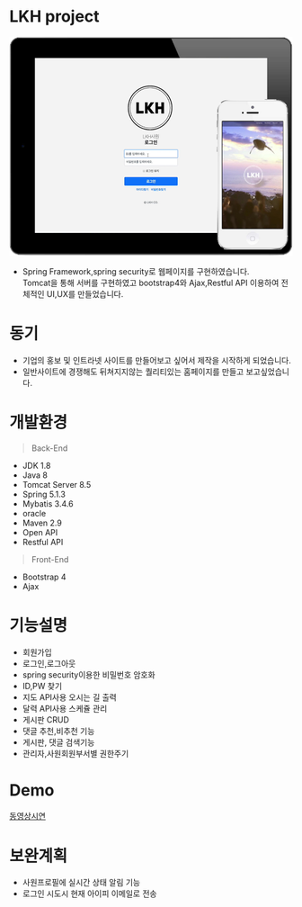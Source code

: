 # LKH project
![Alt text](/img/Project.png)
- Spring Framework,spring security로 웹페이지를 구현하였습니다. <br> Tomcat을 통해 서버를 구현하였고 bootstrap4와 Ajax,Restful API 이용하여 전체적인 UI,UX를 만들었습니다.<br> 

# 동기
- 기업의 홍보 및 인트라넷 사이트를 만들어보고 싶어서 제작을 시작하게 되었습니다.  
- 일반사이트에 경쟁해도 뒤쳐지지않는 퀄리티있는 홈페이지를 만들고 보고싶었습니다.

# 개발환경
> Back-End
- JDK 1.8
- Java 8
- Tomcat Server 8.5
- Spring 5.1.3  
- Mybatis 3.4.6
- oracle
- Maven 2.9
- Open API
- Restful API

> Front-End
- Bootstrap 4
- Ajax

# 기능설명
- 회원가입<br>
- 로그인,로그아웃<br>
- spring security이용한 비밀번호 암호화<br>
- ID,PW 찾기<br>
- 지도 API사용 오시는 길 출력<br>
- 달력 API사용 스케쥴 관리 <br>
- 게시판 CRUD<br>
- 댓글 추천,비추천 기능<br>
- 게시판, 댓글 검색기능<br> 
- 관리자,사원회원부서별 권한주기 <br>

# Demo
[동영상시연](https://youtu.be/mLmal7KWXp8)

# 보완계획
- 사원프로필에 실시간 상태 알림 기능
- 로그인 시도시 현재 아이피 이메일로 전송

